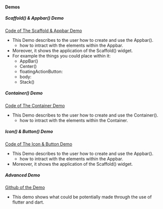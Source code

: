 #### Demos 

##### Scaffold() & Appbar() Demo 
[Code of The Scaffold & Appbar Demo](https://github.com/AymanAkhras/Flutter_Workshop/blob/main/Demos/scaffold_appBardemo.dart)
- This Demo describes to the user how to create and use the Appbar(). 
  - how to intract with the elements within the Appbar. 
- Moreover, it shows the application of the Scaffold() widget. 
- For example the things you could place within it: 
  -  AppBar()
  -  Center()
  -  floatingActionButton: 
  -  body: 
  -  Stack()

##### Container() Demo 
[Code of The Container Demo](https://github.com/AymanAkhras/Flutter_Workshop/blob/main/Demos/container.dart)
- This Demo describes to the user how to create and use the Container(). 
  - how to intract with the elements within the Container. 
##### Icon() & Button() Demo 
[Code of The Icon & Button Demo](https://github.com/AymanAkhras/Flutter_Workshop/blob/main/Demos/rowsandcolumns.dart)
- This Demo describes to the user how to create and use the Appbar(). 
  - how to intract with the elements within the Appbar. 
- Moreover, it shows the application of the Scaffold() widget. 


##### Advanced Demo 
[Github of the Demo](https://github.com/AymanAkhras/BinaryLingo)
- This demo shows what could be potentially made through the use of flutter and dart. 

